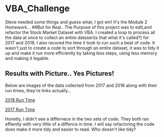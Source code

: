 # VBA_Challenge
Steve needed some things and guess what, I got em! It's the Module 2 Homework...
##But for Real..
The Purpose of this project was to edit,and refactor the Stock Market Dataset with VBA. I created a loop to process all the data at once to collect an entire dataser(is that what it's called?) for 2017 and 2018. I also recored the time it took to run such a beat of code. It wasn't just to create a code to sort through an entire dataset, it was to tidy it up and make it run more efficiently by taking less steps, using less memory and making it legable.

## Results with Picture.. Yes Pictures!
 Below are images of the data collected from 2017 and 2018 along with their run times, they're links actually...
 
 [2018 Run Time](https://imgur.com/NaylBhX)
 
 [2017 Run Time](https://imgur.com/eGXNHwh)
 
 Honetly, I didn't see a differnece in the two sets of code. They both ran effiently with very little of a diffence in time. 
 I will say refactoring the code does make it more tidy and easier to read. Who doesn't like tidy?
 

  
 

